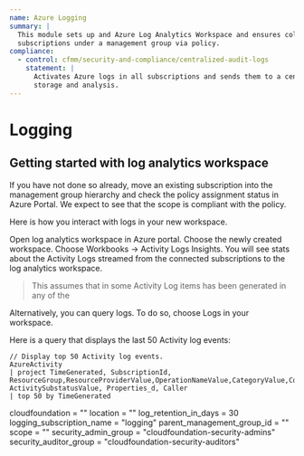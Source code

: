 ```yaml
---
name: Azure Logging
summary: |
  This module sets up and Azure Log Analytics Workspace and ensures collection of Azure logs in all
  subscriptions under a management group via policy.
compliance:
  - control: cfmm/security-and-compliance/centralized-audit-logs
    statement: |
      Activates Azure logs in all subscriptions and sends them to a central log analytics workspace for
      storage and analysis.
---
```


# Logging


## Getting started with log analytics workspace

If you have not done so already, move an existing subscription into the management group hierarchy and check the policy assignment status in Azure Portal.
We expect to see that the scope is compliant with the policy.

Here is how you interact with logs in your new workspace.

Open log analytics workspace in Azure portal.
Choose the newly created workspace.
Choose Workbooks → Activity Logs Insights.
You will see stats about the Activity Logs streamed from the connected subscriptions to the log analytics workspace.
> This assumes that in some Activity Log items has been generated in any of the

Alternatively, you can query logs. To do so, choose Logs in your workspace.

Here is a query that displays the last 50 Activity log events:
```
// Display top 50 Activity log events.
AzureActivity
| project TimeGenerated, SubscriptionId, ResourceGroup,ResourceProviderValue,OperationNameValue,CategoryValue,CorrelationId,ActivityStatusValue, ActivitySubstatusValue, Properties_d, Caller
| top 50 by TimeGenerated
```

<!-- BEGIN_TF_DOCS -->
cloudfoundation            = ""
location                   = ""
log_retention_in_days      = 30
logging_subscription_name  = "logging"
parent_management_group_id = ""
scope                      = ""
security_admin_group       = "cloudfoundation-security-admins"
security_auditor_group     = "cloudfoundation-security-auditors"
<!-- END_TF_DOCS -->
